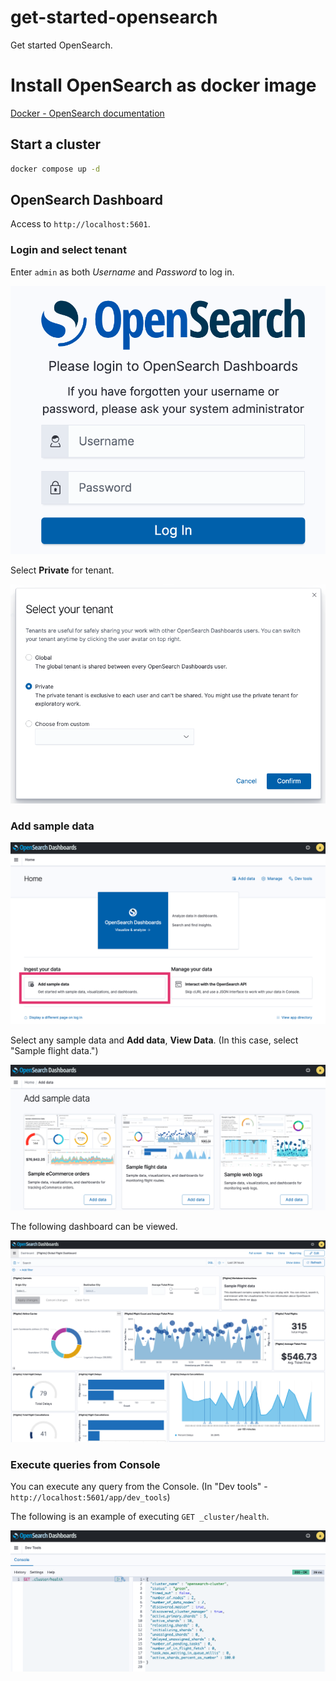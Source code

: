get-started-opensearch
===

Get started OpenSearch.

# Install OpenSearch as docker image

[Docker - OpenSearch documentation](https://opensearch.org/docs/2.0/opensearch/install/docker/)

## Start a cluster

```bash
docker compose up -d
```

## OpenSearch Dashboard

Access to `http://localhost:5601`.

### Login and select tenant

Enter `admin` as both *Username* and *Password* to log in.

![Log in to OpenSearch Dashboard](./docs/images/start-a-cluster-01.png)

Select **Private** for tenant.

![Select your tenant](./docs/images/start-a-cluster-02.png)

### Add sample data

![Add sample data](./docs/images/start-a-cluster-03.png)

Select any sample data and **Add data**, **View Data**. (In this case, select "Sample flight data.") 

![Select sample data](./docs/images/start-a-cluster-04.png)

The following dashboard can be viewed.

![Select sample data](./docs/images/start-a-cluster-05.png)

### Execute queries from Console

You can execute any query from the Console. (In "Dev tools" - `http://localhost:5601/app/dev_tools`)

The following is an example of executing `GET _cluster/health`.

![Select sample data](./docs/images/start-a-cluster-06.png)